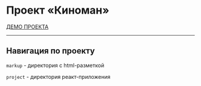 # Проект «Киноман»

[ДЕМО ПРОЕКТА](https://v-zdorovcev.github.io/1507737-cinemaddict-15/)

---

## Навигация по проекту

`markup` - директория с html-разметкой

`project` - директория реакт-приложения
